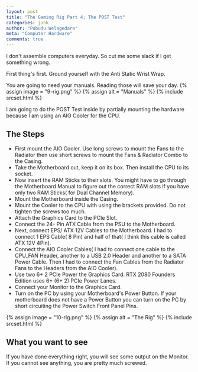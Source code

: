 ```yaml
---
layout: post
title: "The Gaming Rig Part 4; The POST Test"
categories: junk
author: "Pubudu Welagedara"
meta: "Computer Hardware"
comments: true
---
```


I don't assemble computers everyday.  So cut me some slack if I get something wrong.

First thing's first. Ground yourself with the Anti Static Wrist Wrap.

You are going to need your manuals. Reading those will save your day. 
{% assign image = "9-rig.png" %}
{% assign alt = "Manuals" %}
{% include srcset.html %}

I am going to do the POST Test inside by partially mounting the hardware because I am using an AIO Cooler for the CPU.

## The Steps

- First mount the AIO Cooler. Use long screws to mount the Fans to the Radiator then use short screws to mount the Fans & Radiator Combo to the Casing. 
- Take the Motherboard out, keep it on its box. Then install the CPU to its socket. 
- Now insert the RAM Sticks to their slots. You might have to go through the Motherboard Manual to figure out the correct RAM slots if you have only two RAM Sticks( for Dual Channel Memory).
- Mount the Motherboard inside the Casing. 
- Mount the Cooler to the CPU with using the brackets provided. Do not tighten the screws too much.
- Attach the Graphics Card to the PCIe Slot. 
- Connect the 24- Pin ATX Cable from the PSU to the Motherboard. 
- Next, connect EPS/ ATX 12V Cables to the Motherboard. I had to connect 1 EPS Cable( 8 Pin) and half of that( I think this cable is called ATX 12V 4Pin). 
- Connect the AIO Cooler Cables( I had to connect one cable to the CPU_FAN Header, another to a USB 2.0 Header and another to a SATA Power Cable.  Then I had to connect the Fan Cables from the Radiator Fans to the Headers from the AIO Cooler).
- Use two 6+ 2 PCIe Power the Graphics Card. RTX 2080 Founders Edition uses 6+ (6+ 2) PCIe Power Lanes.
- Connect your Monitor to the Graphics Card.
- Turn on the PC by using your Motherboard's Power Button. If your motherboard does not have a Power Button you can turn on the PC by short circuiting the Power Switch Front Panel Pins.

{% assign image = "10-rig.png" %}
{% assign alt = "The Rig" %}
{% include srcset.html %}

## What you want to see

If you have done everything right, you will see some output on the Monitor. If you cannot see anything, you are pretty much screwed.













